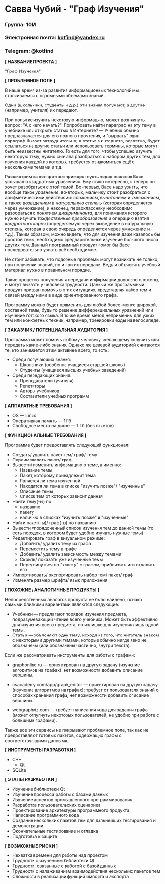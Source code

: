 # Савва Чубий - "Граф Изучения"

### Группа: 10М
### Электронная почта: kotfind@yandex.ru
### Telegram: @kotfind

**[ НАЗВАНИЕ ПРОЕКТА ]**

"Граф Изучения"

**[ ПРОБЛЕМНОЕ ПОЛЕ ]**

В наше время из-за развития информационных технологий мы сталкиваемся с
огромными объемами знаний.

Одни (школьники, студенты и д.р.) эти знания получают, а другие
(например, учителя) их передают.

При попытке изучить некоторую информацию, может возникнуть вопрос: "А с чего
начать?". Попробовать найти параграф на эту тему в учебнике или открыть статью
в Интернете? &mdash; Учебник обычно предназначается для его полного прочтения, и
"вырвать" один параграф бывает затруднительно; а статья в интернете, вероятно,
будет ссылаться на другие статьи или использовать термины, которые могут быть
неизвестны читателю. То есть для того, чтобы успешно изучить некоторую тему,
нужно сначала разобраться с набором других тем, для изучения каждой из которых,
требуется ознакомиться ещё с несколькими темами и т.д.

Рассмотрим на конкретном примере: пусть первоклассник Вася услышал о квадратных
уравнениях. Ему стало интересно, и теперь он хочет разобраться с этой темой.
Во-первых, Васе надо узнать, что вообще такое *уравнение*, во-вторых, мальчику
стоит разобраться с арифметическими действиями: *сложением*, *вычитанием* и *умножением*,
а также *возведением в натуральную степень* (которая определяется через умножение),
и наконец, первокласснику необходимо разобраться с понятием *дискриминанта*,
для понимания которого нужно изучить *тождественные преобразования* и операцию взятия
*квадратного корня* (определяемую через возведение в натуральную степень, которая
в свою очередь определяется через умножение и т.д.). Таким образом, можно видеть, что
для изучения даже казалось бы простой темы, необходимо предварительное изучение большого
числа других тем. Данный программный продукт помог бы Васе последовательно узнать
всё необходимое.

Не стоит забывать, что подобные проблемы могут возникать не только, при
получении знаний, но и при их передаче. Ведь и объяснять учебный материал нужно
в правильном порядке.

Такие процессы получения и передачи информации довольно сложены, и могут
вызвать у человека трудности. Данный же программный продукт призван помочь в
этих ситуациях, представляя набор тем и связей между ними в виде
ориентированного графа.

Программу можно будет применить для любой более-менее широкой, составной темы,
будь то решение дифференциальных уравнений или изучение готского языка.
В то же время метод неприменим для узких тем или конкретных техник, например,
тренировки езды на велосипеде.

**[ ЗАКАЗЧИК / ПОТЕНЦИАЛЬНАЯ АУДИТОРИЯ ]**

Программа может помочь любому человеку, желающему получить или передать какие-либо знания.
Однако же целевой аудиторией считаются те, кто занимается этим активнее всего, то есть:

* Среди получающих знания:
    * Школьники (особенно учащиеся старшей школы)
    * Студенты (учащиеся высших учебных заведений)
* Среди передающих знания:
    * Преподаватели (учителя)
    * Репетиторы
    * Авторы учебников
    * Составители учебных программ

**[ АППАРАТНЫЕ ТРЕБОВАНИЯ ]** 

* OS &mdash; Linux
* Оперативная память &mdash; 1 Гб
* Свободное место на диске &mdash; 1 Гб (без пакетов)

**[ ФУНКЦИОНАЛЬНЫЕ ТРЕБОВАНИЯ ]**

Программа будет предоставлять следующий функционал:

* Создать/ удалить пакет тем/ граф/ тему
* Переименовать пакет/ граф
* Вывести/ изменить информацию о теме, а именно:
    * Название темы
    * Пакет, которому принадлежит тема
    * Является ли тема изученной
    * Находится ли тема в списке "изучить позже"/ "изученные"
    * Описание темы
    * Список тем от которых зависит данная
* Найти тему(-ы) по
    * названию
    * пакету
    * наличию в списках "изучить позже" и "изученные"
* Найти пакет(-ы)/ граф(-ы) по названию
* Вывести упорядоченный список изучения тем до данной темы (то есть порядок,
  в котором будет удобно изучать нужные темы)
* Редактировать граф в визуальном режиме:
    * Добавить/ удалить тему из графа
    * Переместить тему в графе
    * Добавить/ удалить зависимость между темами
    * Скрыть/ показать уже изученные темы
    * Передвинуться по "холсту" с графом, приблизить или отдалить его
* Импортировать/ экспортировать набор тем/ пакет/ граф
* Изменять размер шрифта/ язык приложения

**[ ПОХОЖИЕ / АНАЛОГИЧНЫЕ ПРОДУКТЫ ]**

Непосредственных аналогов продукта не было найдено,
однако самыми близкими вариантами являются следующие:

* Учебники &mdash; предлагают порядок изучения предмета, подразумевающий чтение
  всего учебника.  Может быть эффективно для изучения всего предмета, но излишне
  для изучения лишь одной темы.
* Статьи &mdash; объясняют одну тему, исходя из того, что читатель знаком с
  некоторыми другими темами, которые обычно нигде явно не обозначены (или обозначены
  частично, внутри текста).

Если же рассматривать инструменты для работы с графами:

* graphonline.ru &mdash; ориентирован на другую задачу (изучение алгоритмов на графах);
    нет возможности добавить описание вершины.

* csacademy.com/app/graph_editor &mdash; ориентирован на другую задачу (изучение
    алгоритмов на графах); требует от пользователя знаний о способах хранения графа,
    нет возможности добавить описание вершины.

* webgraphviz.com &mdash; требует написания кода для задания графа (может отпугнуть
    некоторых пользователей, не удобно при работе с большими графами).

Также все эти сервисы не покрывают проблемное поле, так как не предоставляют
готовых пакетов, содержащих графы с соответствующими данными.

**[ ИНСТРУМЕНТЫ РАЗРАБОТКИ ]**

* C++
    * Qt
* SQLite

**[ ЭТАПЫ РАЗРАБОТКИ ]**

* Изучение библиотеки Qt
* Изучение процесса работы с базами данных
* Изучение аспектов промышленного программирования
* Разработка пользовательских сценариев
* Проектирование архитектуры программного продукта
* Написание программного кода
* Создание нескольких пакетов тем для дальнейших тестирования и демонстрации
* Окончательные тестирование и отладка
* Подготовка к защите

**[ ВОЗМОЖНЫЕ РИСКИ ]**

* Нехватка времени для работы над проектом
* Трудности с изучением библиотеки Qt
* Трудности, связанные с работой с базой данных
* Трудности с налаживанием взаимодействия нескольких пакетов тем
* Сложности в реализации функций импорта и экспорта
